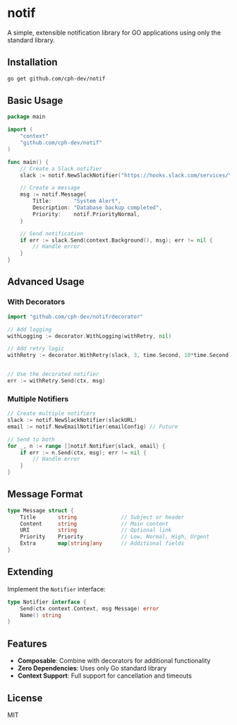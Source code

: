 # notif

A simple, extensible notification library for GO applications using only the standard library.

## Installation

```bash
go get github.com/cph-dev/notif
```

## Basic Usage

```go
package main

import (
    "context"
    "github.com/cph-dev/notif"
)

func main() {
    // Create a Slack notifier
    slack := notif.NewSlackNotifier("https://hooks.slack.com/services/YOUR/WEBHOOK/URL")

    // Create a message
    msg := notif.Message{
        Title:       "System Alert",
        Description: "Database backup completed",
        Priority:    notif.PriorityNormal,
    }

    // Send notification
    if err := slack.Send(context.Background(), msg); err != nil {
        // Handle error
    }
}
```

## Advanced Usage

### With Decorators

```go
import "github.com/cph-dev/notif/decorator"

// Add logging
withLogging := decorator.WithLogging(withRetry, nil)

// Add retry logic
withRetry := decorator.WithRetry(slack, 3, time.Second, 10*time.Second)


// Use the decorated notifier
err := withRetry.Send(ctx, msg)
```

### Multiple Notifiers

```go
// Create multiple notifiers
slack := notif.NewSlackNotifier(slackURL)
email := notif.NewEmailNotifier(emailConfig) // Future

// Send to both
for _, n := range []notif.Notifier{slack, email} {
	if err := n.Send(ctx, msg); err != nil {
		// Handle error
	}
}
```

## Message Format

```go
type Message struct {
    Title       string              // Subject or header
    Content     string              // Main content
    URI         string              // Optional link
    Priority    Priority            // Low, Normal, High, Urgent
    Extra       map[string]any      // Additional fields
}
```

## Extending

Implement the `Notifier` interface:

```go
type Notifier interface {
    Send(ctx context.Context, msg Message) error
    Name() string
}
```

## Features

- **Composable**: Combine with decorators for additional functionality
- **Zero Dependencies**: Uses only Go standard library
- **Context Support**: Full support for cancellation and timeouts

## License

MIT
